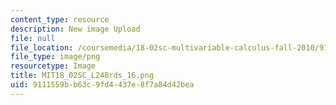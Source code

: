 ```yaml
---
content_type: resource
description: New image Upload
file: null
file_location: /coursemedia/18-02sc-multivariable-calculus-fall-2010/9111559bb63c9fd4437e8f7a84d42bea_MIT18_02SC_L24Brds_16.png
file_type: image/png
resourcetype: Image
title: MIT18_02SC_L24Brds_16.png
uid: 9111559b-b63c-9fd4-437e-8f7a84d42bea
---
```

